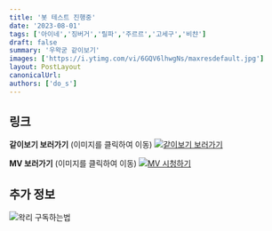 ```yaml
---
title: '봇 테스트 진행중'
date: '2023-08-01'
tags: ['아이네','징버거','릴파','주르르','고세구','비챤']
draft: false
summary: '우왁굳 같이보기'
images: ['https://i.ytimg.com/vi/6GQV6lhwgNs/maxresdefault.jpg']
layout: PostLayout
canonicalUrl:
authors: ['do_s']
---
```


## 링크

**같이보기 보러가기** (이미지를 클릭하여 이동)
[![같이보기 보러가기](https://cdn.discordapp.com/attachments/1136601898116464710/1137050327938506852/logo.png)](https://cafe.naver.com/steamindiegame/12271771)

**MV 보러가기** (이미지를 클릭하여 이동)
[![MV 시청하기](https://i.ytimg.com/vi/6GQV6lhwgNs/maxresdefault.jpg)](https://youtu.be/6GQV6lhwgNs?si=KAIi-2UUHgRbMKIg)

## 추가 정보

![왁리 구독하는법](https://cdn.discordapp.com/attachments/1136601898116464710/1137049857136267374/--2cut.gif)